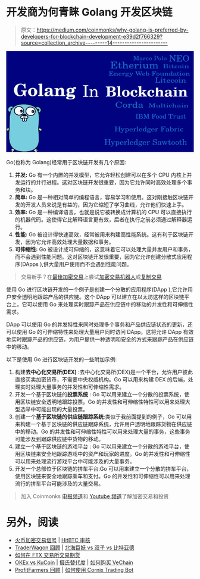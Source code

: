 # 开发商为何青睐 Golang 开发区块链

> 原文：<https://medium.com/coinmonks/why-golang-is-preferred-by-developers-for-blockchain-development-e39d2f766329?source=collection_archive---------14----------------------->

![](img/0bc0326d099207f78ff50b304b00b699.png)

Go(也称为 Golang)经常用于区块链开发有几个原因:

1.  **并发:** Go 有一个内置的并发模型，它允许轻松创建可以在多个 CPU 内核上并发运行的并行进程。这对区块链开发很重要，因为它允许同时高效处理多个事务和块。
2.  **简单:** Go 是一种相对简单的编程语言，容易学习和使用。这对刚接触区块链开发的开发人员来说是有益的，因为它缩短了学习曲线，允许他们快速上手。
3.  **效率:** Go 是一种编译语言，也就是说它被转换成计算机的 CPU 可以直接执行的机器代码。这使得它比解释语言更有效，后者在执行之前必须通过解释器运行。
4.  **性能:** Go 被设计得快速高效，经常被用来构建高性能系统。这有利于区块链开发，因为它允许高效处理大量数据和事务。
5.  **可伸缩性:** Go 被设计成可伸缩的，这意味着它可以处理大量并发用户和事务，而不会遇到性能问题。这对区块链开发很重要，因为它允许创建分散式应用程序(DApps ),供大量用户使用而不会遇到性能问题。

> 交易新手？在[最佳加密交易](/coinmonks/crypto-exchange-dd2f9d6f3769)上尝试[加密交易机器人](/coinmonks/crypto-trading-bot-c2ffce8acb2a)或[复制交易](/coinmonks/top-10-crypto-copy-trading-platforms-for-beginners-d0c37c7d698c)

使用 Go 进行区块链开发的一个例子是创建一个分散的应用程序(DApp ),它允许用户安全透明地跟踪产品的供应链。这个 DApp 可以建立在以太坊这样的区块链平台上，它可以使用 Go 来处理实时跟踪产品在供应链中的移动的并发性和可伸缩性需求。

DApp 可以使用 Go 的并发特性来同时处理多个事务和产品供应链状态的更新，还可以使用 Go 的可伸缩特性来处理大量用户同时访问 DApp。这将允许 DApp 有效地实时跟踪产品的供应链，为用户提供一种透明和安全的方式来跟踪产品在供应链中的移动。

以下是使用 Go 进行区块链开发的一些附加示例:

1.  构建**去中心化交易所(DEX)** :去中心化交易所(DEX)是一个平台，允许用户彼此直接买卖加密货币，不需要中央权威机构。Go 可以用来构建 DEX 的后端，处理实时处理大量事务的并发性和可伸缩性需求。
2.  开发一个基于区块链的**投票系统** : Go 可以用来建立一个分散的投票系统，使用区块链安全透明地跟踪投票。Go 的并发性和可伸缩性特性可以用来处理大型选举中可能出现的大量投票。
3.  创建一个**基于区块链的供应链跟踪系统**:类似于我前面提到的例子，Go 可以用来构建一个基于区块链的供应链跟踪系统，允许用户透明地跟踪货物在供应链中的移动。Go 的并发性和可伸缩性特性可以用来处理大量的事务，这些事务可能涉及到跟踪供应链中货物的移动。
4.  建立一个基于区块链的游戏平台 : Go 可以用来建立一个分散的游戏平台，使用区块链来安全地跟踪游戏中的资产和玩家的进度。Go 的并发性和可伸缩性可以用来处理流行游戏平台中可能涉及的大量事务。
5.  开发一个总部位于区块链的拼车平台:Go 可以用来建立一个分散的拼车平台，使用区块链来安全地跟踪乘车和支付。Go 的并发性和可伸缩性可以用来处理流行的拼车平台可能涉及的大量交易。

> 加入 Coinmonks [电报频道](https://t.me/coincodecap)和 [Youtube 频道](https://www.youtube.com/c/coinmonks/videos)了解加密交易和投资

# 另外，阅读

*   [火币加密交易信号](https://coincodecap.com/huobi-crypto-trading-signals) | [HitBTC 审核](/coinmonks/hitbtc-review-c5143c5d53c2)
*   [TraderWagon 回顾](https://coincodecap.com/traderwagon-review) | [北海巨妖 vs 双子 vs 比特亚德](https://coincodecap.com/kraken-vs-gemini-vs-bityard)
*   [如何在 FTX 交易所交易期货](https://coincodecap.com/ftx-futures-trading)
*   [OKEx vs KuCoin](https://coincodecap.com/okex-kucoin) | [摄氏替代度](https://coincodecap.com/celsius-alternatives) | [如何购买 VeChain](https://coincodecap.com/buy-vechain)
*   [ProfitFarmers 回顾](https://coincodecap.com/profitfarmers-review) | [如何使用 Cornix Trading Bot](https://coincodecap.com/cornix-trading-bot)